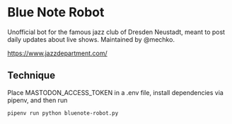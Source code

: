 # Blue Note Robot

Unofficial bot for the famous jazz club of Dresden Neustadt, meant to post daily updates about live shows. Maintained by @mechko. 

https://www.jazzdepartment.com/

## Technique

Place MASTODON_ACCESS_TOKEN in a .env file, install dependencies via pipenv, and then run

```pipenv run python bluenote-robot.py```
